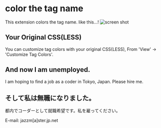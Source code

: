 # color the tag name
This extension colors the tag name.
like this...!
![screen shot](https://user-images.githubusercontent.com/26040158/32030162-276aae24-ba34-11e7-8bd3-727f378cdea4.jpg "screen shot")
## Your Original CSS(LESS)
You can customize tag colors with your original CSS(LESS), From 'View' -> 'Customize Tag Colors'.

## And now I am unemployed.
I am hoping to find a job as a coder in Tokyo, Japan. Please hire me.

## そして私は無職になりました。
都内でコーダーとして就職希望です。私を雇ってください。

E-mail: jazzm[a]ster.jp.net
